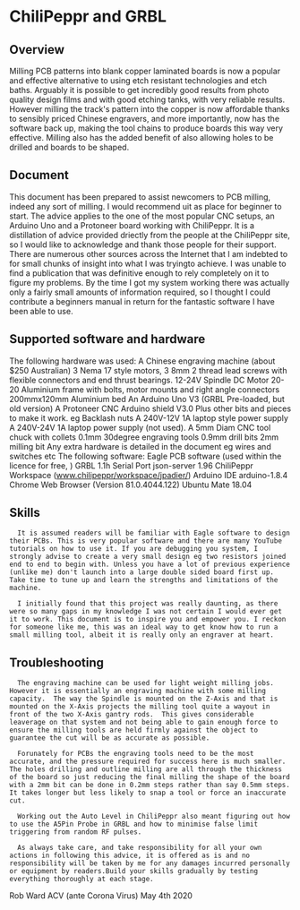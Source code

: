 # ChiliPeppr and GRBL

## Overview

Milling PCB patterns into blank copper laminated boards is now a popular and effective alternative to using etch resistant technologies and etch baths. Arguably it is possible to get incredibly good results from photo quality design films and with good etching tanks, with very reliable results. However milling the track's pattern into the copper is now affordable thanks to sensibly priced Chinese engravers, and more importantly, now has the software back up, making the tool chains to produce boards this way very effective. Milling also has the added benefit of also allowing holes to be drilled and boards to be shaped.

## Document

This document has been prepared to assist newcomers to PCB milling, indeed any sort of milling. I would recommend uit as place for beginner to start. The advice applies to the one of the most popular CNC setups, an Arduino Uno and a Protoneer board working with ChiliPeppr. It is a distillation of advice provided driectly from the people at the ChiliPeppr site, so I would like to acknowledge and thank those people for their support. There are numerous other sources across the Internet that I am indebted to for small chunks of insight into what I was tryingto achieve. I was unable to find a publication that was definitive enough to rely completely on it to figure my problems. By the time I got my system working there was actually only a fairly small amounts of information required, so I thought I could contribute a beginners manual in return for the fantastic software I have been able to use.
  
## Supported software and hardware

The following hardware was used:
      A Chinese engraving machine (about $250 Australian)
        3 Nema 17 style motors, 3 8mm 2 thread lead screws with flexible connectors and end thrust bearings.
        12-24V Spindle DC Motor
        20-20 Aluminium frame with bolts, motor mounts and right angle connectors
        200mmx120mm Aluminium bed
        An Arduino Uno V3 (GRBL Pre-loaded, but old version)
        A Protoneer CNC Arduino shield V3.0
        Plus other bits and pieces to make it work. eg Backlash nuts
      A 240V-12V 1A laptop style power supply
      A 240V-24V 1A laptop power supply (not used). 
      A 5mm Diam CNC tool chuck with collets
      0.1mm 30degree engraving tools 
      0.9mm drill bits
      2mm milling bit
      Any extra hardware is detailed in the document eg wires and switches etc
 The following software:
      Eagle PCB software (used within the licence for free, )
      GRBL 1.1h 
      Serial Port json-server 1.96
      ChiliPeppr Workspace (www.chilipeppr/workspace/jpadier/)
      Arduino IDE arduino-1.8.4
      Chrome Web Browser (Version 81.0.4044.122)
      Ubuntu Mate 18.04

## Skills

      It is assumed readers will be familiar with Eagle software to design their PCBs. This is very popular software and there are many YouTube tutorials on how to use it. If you are debugging you system, I strongly advise to create a very small design eg two resistors joined end to end to begin with. Unless you have a lot of previous experience (unlike me) don't launch into a large double sided board first up. Take time to tune up and learn the strengths and limitations of the machine.

      I initially found that this project was really daunting, as there were so many gaps in my knowledge I was not certain I would ever get it to work. This document is to inspire you and empower you. I reckon for someone like me, this was an ideal way to get know how to run a small milling tool, albeit it is really only an engraver at heart.

## Troubleshooting

      The engraving machine can be used for light weight milling jobs. However it is essentially an engraving machine with some milling capacity.  The way the Spindle is mounted on the Z-Axis and that is mounted on the X-Axis projects the milling tool quite a wayout in front of the two X-Axis gantry rods.  This gives considerable leaverage on that system and not being able to gain enough force to ensure the milling tools are held firmly against the object to guarantee the cut will be as accurate as possible.
      
      Forunately for PCBs the engraving tools need to be the most accurate, and the pressure required for success here is much smaller. The holes drilling and outline milling are all through the thickness of the board so just reducing the final milling the shape of the board with a 2mm bit can be done in 0.2mm steps rather than say 0.5mm steps. It takes longer but less likely to snap a tool or force an inaccurate cut.

      Working out the Auto Level in ChiliPeppr also meant figuring out how to use the A5Pin Probe in GRBL and how to minimise false limit triggering from random RF pulses.

      As always take care, and take responsibility for all your own actions in following this advice, it is offered as is and no responsibility will be taken by me for any damages incurred personally or equipment by readers.Build your skills gradually by testing everything thoroughly at each stage. 
       

Rob Ward
ACV (ante Corona Virus)
May 4th 2020
